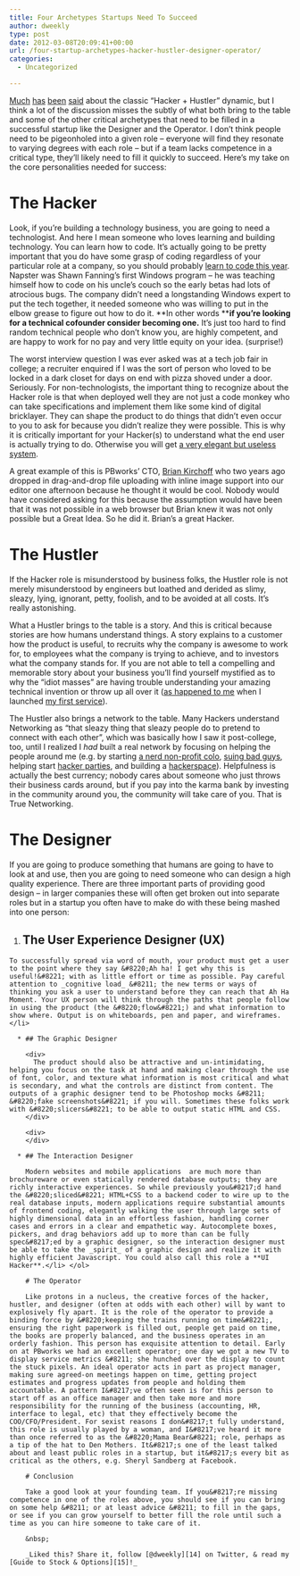 ```yaml
---
title: Four Archetypes Startups Need To Succeed
author: dweekly
type: post
date: 2012-03-08T20:09:41+00:00
url: /four-startup-archetypes-hacker-hustler-designer-operator/
categories:
  - Uncategorized

---
```

[Much][1] [has][2] [been][3] [said][4] about the classic &#8220;Hacker + Hustler&#8221; dynamic, but I think a lot of the discussion misses the subtly of what both bring to the table and some of the other critical archetypes that need to be filled in a successful startup like the Designer and the Operator. I don&#8217;t think people need to be pigeonholed into a given role &#8211; everyone will find they resonate to varying degrees with each role &#8211; but if a team lacks competence in a critical type, they&#8217;ll likely need to fill it quickly to succeed. Here&#8217;s my take on the core personalities needed for success:

# **The Hacker**

Look, if you&#8217;re building a technology business, you are going to need a technologist. And here I mean someone who loves learning and building technology. You can learn how to code. It&#8217;s actually going to be pretty important that you do have some grasp of coding regardless of your particular role at a company, so you should probably [learn to code this year][5]. Napster was Shawn Fanning&#8217;s first Windows program &#8211; he was teaching himself how to code on his uncle&#8217;s couch so the early betas had lots of atrocious bugs. The company didn&#8217;t need a longstanding Windows expert to put the tech together, it needed someone who was willing to put in the elbow grease to figure out how to do it. **In other words ****if you&#8217;re looking for a technical cofounder consider becoming one.** It&#8217;s just too hard to find random technical people who don&#8217;t know you, are highly competent, and are happy to work for no pay and very little equity on your idea. (surprise!)

The worst interview question I was ever asked was at a tech job fair in college; a recruiter enquired if I was the sort of person who loved to be locked in a dark closet for days on end with pizza shoved under a door. Seriously. For non-technologists, the important thing to recognize about the Hacker role is that when deployed well they are not just a code monkey who can take specifications and implement them like some kind of digital bricklayer. They can shape the product to do things that didn&#8217;t even occur to you to ask for because you didn&#8217;t realize they were possible. This is why it is critically important for your Hacker(s) to understand what the end user is actually trying to do. Otherwise you will get [a very elegant but useless system][6].

A great example of this is PBworks&#8217; CTO, [Brian Kirchoff][7] who two years ago dropped in drag-and-drop file uploading with inline image support into our editor one afternoon because he thought it would be cool. Nobody would have considered asking for this because the assumption would have been that it was not possible in a web browser but Brian knew it was not only possible but a Great Idea. So he did it. Brian&#8217;s a great Hacker.

# The Hustler

If the Hacker role is misunderstood by business folks, the Hustler role is not merely misunderstood by engineers but loathed and derided as slimy, sleazy, lying, ignorant, petty, foolish, and to be avoided at all costs. It&#8217;s really astonishing.

What a Hustler brings to the table is a story. And this is critical because stories are how humans understand things. A story explains to a customer how the product is useful, to recruits why the company is awesome to work for, to employees what the company is trying to achieve, and to investors what the company stands for. If you are not able to tell a compelling and memorable story about your business you&#8217;ll find yourself mystified as to why the &#8220;idiot masses&#8221; are having trouble understanding your amazing technical invention or throw up all over it ([as happened to me][8] when I launched [my first service][9]).

The Hustler also brings a network to the table. Many Hackers understand Networking as &#8220;that sleazy thing that sleazy people do to pretend to connect with each other&#8221;, which was basically how I saw it post-college, too, until I realized I _had_ built a real network by focusing on helping the people around me (e.g. by starting [a nerd non-profit colo][10], [suing bad guys][11], helping start [hacker parties][12], and building a [hackerspace][13]). Helpfulness is actually the best currency; nobody cares about someone who just throws their business cards around, but if you pay into the karma bank by investing in the community around you, the community will take care of you. That is True Networking.

# The Designer

If you are going to produce something that humans are going to have to look at and use, then you are going to need someone who can design a high quality experience. There are three important parts of providing good design &#8211; in larger companies these will often get broken out into separate roles but in a startup you often have to make do with these being mashed into one person:

  1. ## The User Experience Designer (UX)
    
    To successfully spread via word of mouth, your product must get a user to the point where they say &#8220;Ah ha! I get why this is useful!&#8221; with as little effort or time as possible. Pay careful attention to _cognitive load_ &#8211; the new terms or ways of thinking you ask a user to understand before they can reach that Ah Ha Moment. Your UX person will think through the paths that people follow in using the product (the &#8220;flow&#8221;) and what information to show where. Output is on whiteboards, pen and paper, and wireframes.</li> 
    
      * ## The Graphic Designer
        
        <div>
          The product should also be attractive and un-intimidating, helping you focus on the task at hand and making clear through the use of font, color, and texture what information is most critical and what is secondary, and what the controls are distinct from content. The outputs of a graphic designer tend to be Photoshop mocks &#8211; &#8220;fake screenshots&#8221; if you will. Sometimes these folks work with &#8220;slicers&#8221; to be able to output static HTML and CSS.
        </div>
        
        <div>
        </div>
    
      * ## The Interaction Designer
        
        Modern websites and mobile applications  are much more than brochureware or even statically rendered database outputs; they are richly interactive experiences. So while previously you&#8217;d hand the &#8220;sliced&#8221; HTML+CSS to a backend coder to wire up to the real database inputs, modern applications require substantial amounts of frontend coding, elegantly walking the user through large sets of highly dimensional data in an effortless fashion, handling corner cases and errors in a clear and empathetic way. Autocomplete boxes, pickers, and drag behaviors add up to more than can be fully spec&#8217;ed by a graphic designer, so the interaction designer must be able to take the _spirit_ of a graphic design and realize it with highly efficient Javascript. You could also call this role a **UI Hacker**.</li> </ol> 
        
        # The Operator
        
        Like protons in a nucleus, the creative forces of the hacker, hustler, and designer (often at odds with each other) will by want to explosively fly apart. It is the role of the operator to provide a binding force by &#8220;keeping the trains running on time&#8221;, ensuring the right paperwork is filled out, people get paid on time, the books are properly balanced, and the business operates in an orderly fashion. This person has exquisite attention to detail. Early on at PBworks we had an excellent operator; one day we got a new TV to display service metrics &#8211; she hunched over the display to count the stuck pixels. An ideal operator acts in part as project manager, making sure agreed-on meetings happen on time, getting project estimates and progress updates from people and holding them accountable. A pattern I&#8217;ve often seen is for this person to start off as an office manager and then take more and more responsibility for the running of the business (accounting, HR, interface to legal, etc) that they effectively become the COO/CFO/President. For sexist reasons I don&#8217;t fully understand, this role is usually played by a woman, and I&#8217;ve heard it more than once referred to as the &#8220;Mama Bear&#8221; role, perhaps as a tip of the hat to Den Mothers. It&#8217;s one of the least talked about and least public roles in a startup, but it&#8217;s every bit as critical as the others, e.g. Sheryl Sandberg at Facebook.
        
        # Conclusion
        
        Take a good look at your founding team. If you&#8217;re missing competence in one of the roles above, you should see if you can bring on some help &#8211; or at least advice &#8211; to fill in the gaps, or see if you can grow yourself to better fill the role until such a time as you can hire someone to take care of it.
        
        &nbsp;
        
        _Liked this? Share it, follow [@dweekly][14] on Twitter, & read my [Guide to Stock & Options][15]!_

 [1]: http://learntoduck.com/micah/hackers-hustlers/
 [2]: http://enlogica.com/entrepreneurship/the-hacker-and-the-hustler/
 [3]: http://news.ycombinator.com/item?id=2355759
 [4]: http://www.quora.com/Startups/What-would-the-ideal-web-technology-start-up-team-be-composed-of
 [5]: http://codeyear.com/
 [6]: http://www.soloseo.com/blog/wp-content/uploads/2007/11/what-the-customer-actually-wanted.jpg
 [7]: http://bkirchoff.com/
 [8]: http://slashdot.org/story/04/11/20/1850220/enhanced-instant-messaging-with-imsmarter
 [9]: http://www.siliconbeat.com/entries/2004/11/23/im_smarter.html
 [10]: http://www.linuxjournal.com/article/6352
 [11]: http://en.wikipedia.org/wiki/OPG_v._Diebold
 [12]: http://www.devhouse.org/
 [13]: http://www.hackerdojo.com/
 [14]: http://twitter.com/dweekly
 [15]: http://dweek.ly/stock